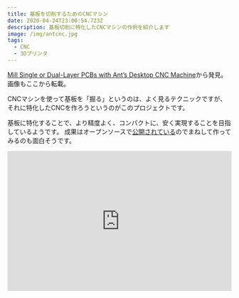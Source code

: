```yaml
---
title: 基板を切削するためのCNCマシン
date: 2020-04-24T23:00:54.723Z
description: 基板切削に特化したCNCマシンの作例を紹介します
image: /img/antcnc.jpg
tags:
  - CNC
  - 3Dプリンタ
---
```

[Mill Single or Dual-Layer PCBs with Ant’s Desktop CNC Machine](https://blog.hackster.io/mill-single-or-dual-layer-pcbs-with-ants-desktop-cnc-machine-280d5b103540)から発見。画像もここから転載。

CNCマシンを使って基板を「掘る」というのは、よく見るテクニックですが、それに特化したCNCを作ろうというのがこのプロジェクトです。

基板に特化することで、より精度よく、コンパクトに、安く実現することを目指しているようです。
成果はオープンソースで[公開されている](https://bitbucket.org/compactpcbmaker/cpcbm/src/master/)のでまねして作ってみるのも面白そうです。

<iframe width="100%" height="315" src="https://www.youtube.com/embed/BjSKQNicTjo" frameborder="0" allow="accelerometer; autoplay; encrypted-media; gyroscope; picture-in-picture" allowfullscreen></iframe>

